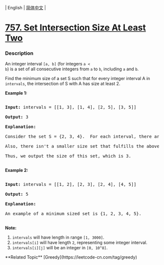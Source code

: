 | English | [简体中文](README.md) |

# [757. Set Intersection Size At Least Two](https://leetcode-cn.com/problems/set-intersection-size-at-least-two)
 ### Description
<p>
An integer interval <code>[a, b]</code> (for integers <code>a < b</code>) is a set of all consecutive integers from <code>a</code> to <code>b</code>, including <code>a</code> and <code>b</code>.
</p><p>
Find the minimum size of a set S such that for every integer interval A in <code>intervals</code>, the intersection of S with A has size at least 2.
</p>

<p><b>Example 1:</b><br />
<pre>
<b>Input:</b> intervals = [[1, 3], [1, 4], [2, 5], [3, 5]]
<b>Output:</b> 3
<b>Explanation:</b>
Consider the set S = {2, 3, 4}.  For each interval, there are at least 2 elements from S in the interval.
Also, there isn't a smaller size set that fulfills the above condition.
Thus, we output the size of this set, which is 3.
</pre>
</p>

<p><b>Example 2:</b><br />
<pre>
<b>Input:</b> intervals = [[1, 2], [2, 3], [2, 4], [4, 5]]
<b>Output:</b> 5
<b>Explanation:</b>
An example of a minimum sized set is {1, 2, 3, 4, 5}.
</pre>
</p>

<p><b>Note:</b><br><ol>
<li><code>intervals</code> will have length in range <code>[1, 3000]</code>.</li>
<li><code>intervals[i]</code> will have length <code>2</code>, representing some integer interval.</li>
<li><code>intervals[i][j]</code> will be an integer in <code>[0, 10^8]</code>.</li>
</ol></p>
**Related Topic**  [Greedy](https://leetcode-cn.com/tag/greedy) 